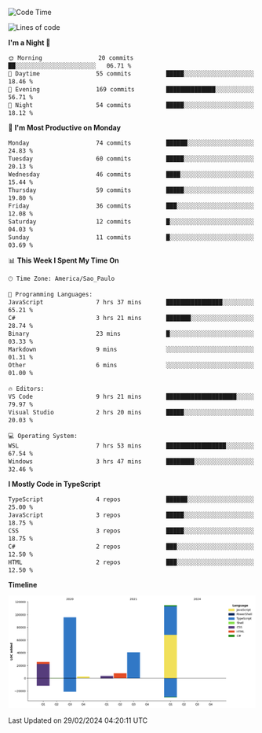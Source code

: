 <!--START_SECTION:waka-->
![Code Time](http://img.shields.io/badge/Code%20Time-2%2C322%20hrs-blue)

![Lines of code](https://img.shields.io/badge/From%20Hello%20World%20I%27ve%20Written-289.4%20thousand%20lines%20of%20code-blue)

**I'm a Night 🦉** 

```text
🌞 Morning                20 commits          ██░░░░░░░░░░░░░░░░░░░░░░░   06.71 % 
🌆 Daytime                55 commits          █████░░░░░░░░░░░░░░░░░░░░   18.46 % 
🌃 Evening                169 commits         ██████████████░░░░░░░░░░░   56.71 % 
🌙 Night                  54 commits          █████░░░░░░░░░░░░░░░░░░░░   18.12 % 
```
📅 **I'm Most Productive on Monday** 

```text
Monday                   74 commits          ██████░░░░░░░░░░░░░░░░░░░   24.83 % 
Tuesday                  60 commits          █████░░░░░░░░░░░░░░░░░░░░   20.13 % 
Wednesday                46 commits          ████░░░░░░░░░░░░░░░░░░░░░   15.44 % 
Thursday                 59 commits          █████░░░░░░░░░░░░░░░░░░░░   19.80 % 
Friday                   36 commits          ███░░░░░░░░░░░░░░░░░░░░░░   12.08 % 
Saturday                 12 commits          █░░░░░░░░░░░░░░░░░░░░░░░░   04.03 % 
Sunday                   11 commits          █░░░░░░░░░░░░░░░░░░░░░░░░   03.69 % 
```


📊 **This Week I Spent My Time On** 

```text
🕑︎ Time Zone: America/Sao_Paulo

💬 Programming Languages: 
JavaScript               7 hrs 37 mins       ████████████████░░░░░░░░░   65.21 % 
C#                       3 hrs 21 mins       ███████░░░░░░░░░░░░░░░░░░   28.74 % 
Binary                   23 mins             █░░░░░░░░░░░░░░░░░░░░░░░░   03.33 % 
Markdown                 9 mins              ░░░░░░░░░░░░░░░░░░░░░░░░░   01.31 % 
Other                    6 mins              ░░░░░░░░░░░░░░░░░░░░░░░░░   01.00 % 

🔥 Editors: 
VS Code                  9 hrs 21 mins       ████████████████████░░░░░   79.97 % 
Visual Studio            2 hrs 20 mins       █████░░░░░░░░░░░░░░░░░░░░   20.03 % 

💻 Operating System: 
WSL                      7 hrs 53 mins       █████████████████░░░░░░░░   67.54 % 
Windows                  3 hrs 47 mins       ████████░░░░░░░░░░░░░░░░░   32.46 % 
```

**I Mostly Code in TypeScript** 

```text
TypeScript               4 repos             ██████░░░░░░░░░░░░░░░░░░░   25.00 % 
JavaScript               3 repos             █████░░░░░░░░░░░░░░░░░░░░   18.75 % 
CSS                      3 repos             █████░░░░░░░░░░░░░░░░░░░░   18.75 % 
C#                       2 repos             ███░░░░░░░░░░░░░░░░░░░░░░   12.50 % 
HTML                     2 repos             ███░░░░░░░░░░░░░░░░░░░░░░   12.50 % 
```



**Timeline**

![Lines of Code chart](https://raw.githubusercontent.com/jonhoffmam/jonhoffmam/master/assets/bar_graph.png)


 Last Updated on 29/02/2024 04:20:11 UTC
<!--END_SECTION:waka-->
